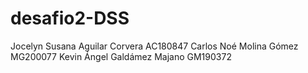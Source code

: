 # desafio2-DSS

Jocelyn Susana Aguilar Corvera AC180847
Carlos Noé Molina Gómez MG200077
Kevin Ángel Galdámez Majano GM190372
